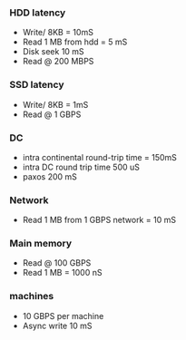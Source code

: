 ### HDD latency
  - Write/ 8KB = 10mS
  - Read 1 MB from hdd = 5 mS
  - Disk seek 10 mS
  - Read @ 200 MBPS

### SSD latency
  - Write/ 8KB = 1mS
  - Read @ 1 GBPS


### DC
  - intra continental round-trip time = 150mS
  - intra DC round trip time 500 uS
  - paxos 200 mS


### Network
  - Read 1 MB from 1 GBPS network = 10 mS

### Main memory
  - Read @ 100 GBPS
  - Read 1 MB = 1000 nS

### machines
  - 10 GBPS per machine
  - Async write 10 mS
